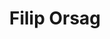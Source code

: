 ---
title: "Filip Orsag"
url: "/team_member_Filip Orsag/"
languageCode: "cs"
weight: 2
image: "/images/team/Orsag.png"
text_title: "Ing. Filip Orsag, Ph.D. spoluzakladatel skupiny 2010 – 2020"
text_content: "Filip začal studovat na VUT v roce 1996. V roce 2001 absolvoval Fakultu elektrotechniky a informatiky VUT. Během svého MSc. studia strávil rok v Německu, kde studoval a dokončil diplomovou práci na Fachhochschule Wiesbaden. Poté zahájil Ph.D. studia, které ukončil v roce 2004. Poté se rozhodl pro akademickou dráhu a úspěšně se ucházel o místo odborného asistenta na VUT v Brně. Od té doby, co Filip studoval na magisterském stupni, se zajímal o umělou inteligenci. V oblasti biometrie začal provádět výzkum v oblasti rozpoznávání řeči a později také rozpoznávání mluvčích. V roce 2010 spolu s Martinem spolufinancoval výzkumnou skupinu STRaDe a získal grant zaměřený na počítačové vidění a později další grant zaměřený na robotiku. Tyto události změnily cíle a pole Filipových výzkumných oblastí od řeči k aplikované umělé inteligenci, především v oblasti počítačového vidění, jejímž výsledkem je semi-autonomní optický sledovací systém sAOTS a robot RUDA. V prosinci 2020 se rozhodl ukončit spolupráci se STRaDe a opustil svou pozici."
text_phone_number: "+420 541 141 195"
text_email: "orsag@fit.vutbr.cz"
---